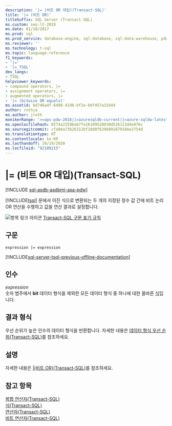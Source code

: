 ```yaml
---
description: '|= (비트 OR 대입)(Transact-SQL)'
title: '|= (비트 OR)'
titleSuffix: SQL Server (Transact-SQL)
ms.custom: seo-lt-2019
ms.date: 01/10/2017
ms.prod: sql
ms.prod_service: database-engine, sql-database, sql-data-warehouse, pdw
ms.reviewer: ''
ms.technology: t-sql
ms.topic: language-reference
f1_keywords:
- '|='
- '|=_TSQL'
dev_langs:
- TSQL
helpviewer_keywords:
- compound operators, |=
- assignment operators, |=
- augmented operators, |=
- '|= (bitwise OR equals)'
ms.assetid: bd746a4f-6498-4196-bf2e-b6f457a15d44
author: rothja
ms.author: jroth
monikerRange: '>=aps-pdw-2016||=azuresqldb-current||=azure-sqldw-latest||>=sql-server-2016||=sqlallproducts-allversions||>=sql-server-linux-2017||=azuresqldb-mi-current'
ms.openlocfilehash: 0274a2259bab7fe16109520030d526113d4e876c
ms.sourcegitcommit: cfa04a73b26312bf18d8f6296891679166e2754d
ms.translationtype: HT
ms.contentlocale: ko-KR
ms.lasthandoff: 10/19/2020
ms.locfileid: "92189215"
---
```

# <a name="-bitwise-or-assignment-transact-sql"></a>|= (비트 OR 대입)(Transact-SQL)
[!INCLUDE [sql-asdb-asdbmi-asa-pdw](../../includes/applies-to-version/sql-asdb-asdbmi-asa-pdw.md)]

  [!INCLUDE[tsql](../../includes/tsql-md.md)] 문에서 이진 식으로 변환되는 두 개의 지정된 정수 값 간에 비트 논리 OR 연산을 수행하고 값을 연산 결과로 설정합니다.  
  
 ![항목 링크 아이콘](../../database-engine/configure-windows/media/topic-link.gif "항목 링크 아이콘") [Transact-SQL 구문 표기 규칙](../../t-sql/language-elements/transact-sql-syntax-conventions-transact-sql.md)  
  
## <a name="syntax"></a>구문  
  
```syntaxsql  
expression |= expression  
```  
  
[!INCLUDE[sql-server-tsql-previous-offline-documentation](../../includes/sql-server-tsql-previous-offline-documentation.md)]

## <a name="arguments"></a>인수
 *expression*  
 숫자 범주에서 **bit** 데이터 형식을 제외한 모든 데이터 형식 중 하나에 대한 올바른 [식](../../t-sql/language-elements/expressions-transact-sql.md)입니다.  
  
## <a name="result-types"></a>결과 형식  
 우선 순위가 높은 인수의 데이터 형식을 반환합니다. 자세한 내용은 [데이터 형식 우선 순위&#40;Transact-SQL&#41;](../../t-sql/data-types/data-type-precedence-transact-sql.md)를 참조하세요.  
  
## <a name="remarks"></a>설명  
 자세한 내용은 [&#124;&#40;비트 OR&#41;&#40;Transact-SQL&#41;](../../t-sql/language-elements/bitwise-or-transact-sql.md)를 참조하세요.  
  
## <a name="see-also"></a>참고 항목  
 [복합 연산자&#40;Transact-SQL&#41;](../../t-sql/language-elements/compound-operators-transact-sql.md)   
 [식&#40;Transact-SQL&#41;](../../t-sql/language-elements/expressions-transact-sql.md)   
 [연산자&#40;Transact-SQL&#41;](../../t-sql/language-elements/operators-transact-sql.md)   
 [비트 연산자&#40;Transact-SQL&#41;](../../t-sql/language-elements/bitwise-operators-transact-sql.md)  
  
  
